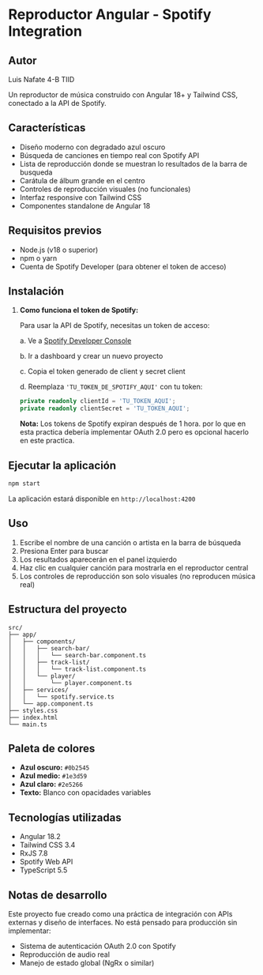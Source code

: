 # Reproductor Angular - Spotify Integration

## Autor

Luis Nafate 4-B
TIID

Un reproductor de música construido con Angular 18+ y Tailwind CSS, conectado a la API de Spotify.

## Características

- Diseño moderno con degradado azul oscuro
- Búsqueda de canciones en tiempo real con Spotify API
- Lista de reproducción donde se muestran lo resultados de la barra de busqueda
- Carátula de álbum grande en el centro
- Controles de reproducción visuales (no funcionales)
- Interfaz responsive con Tailwind CSS
- Componentes standalone de Angular 18

## Requisitos previos

- Node.js (v18 o superior)
- npm o yarn
- Cuenta de Spotify Developer (para obtener el token de acceso)

## Instalación


1. **Como funciona el token de Spotify:**

   Para usar la API de Spotify, necesitas un token de acceso:

   a. Ve a [Spotify Developer Console](https://developer.spotify.com)
   
   b. Ir a dashboard y crear un nuevo proyecto
   
   c. Copia el token generado de client y secret client
   
   d. Reemplaza `'TU_TOKEN_DE_SPOTIFY_AQUI'` con tu token:

   ```typescript
   private readonly clientId = 'TU_TOKEN_AQUI';
   private readonly clientSecret = 'TU_TOKEN_AQUI';
   ```

   **Nota:** Los tokens de Spotify expiran después de 1 hora. por lo que en esta practica debería implementar OAuth 2.0 pero es opcional hacerlo en este practica.

## Ejecutar la aplicación

```bash
npm start
```

La aplicación estará disponible en `http://localhost:4200`

## Uso

1. Escribe el nombre de una canción o artista en la barra de búsqueda
2. Presiona Enter para buscar
3. Los resultados aparecerán en el panel izquierdo
4. Haz clic en cualquier canción para mostrarla en el reproductor central
5. Los controles de reproducción son solo visuales (no reproducen música real)

## Estructura del proyecto

```
src/
├── app/
│   ├── components/
│   │   ├── search-bar/
│   │   │   └── search-bar.component.ts
│   │   ├── track-list/
│   │   │   └── track-list.component.ts
│   │   └── player/
│   │       └── player.component.ts
│   ├── services/
│   │   └── spotify.service.ts
│   └── app.component.ts
├── styles.css
├── index.html
└── main.ts
```

## Paleta de colores

- **Azul oscuro:** `#0b2545`
- **Azul medio:** `#1e3d59`
- **Azul claro:** `#2e5266`
- **Texto:** Blanco con opacidades variables

## Tecnologías utilizadas

- Angular 18.2
- Tailwind CSS 3.4
- RxJS 7.8
- Spotify Web API
- TypeScript 5.5

## Notas de desarrollo

Este proyecto fue creado como una práctica de integración con APIs externas y diseño de interfaces. No está pensado para producción sin implementar:

- Sistema de autenticación OAuth 2.0 con Spotify
- Reproducción de audio real
- Manejo de estado global (NgRx o similar)
